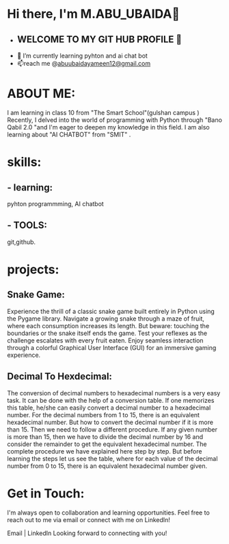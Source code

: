  # Hi there, I'm M.ABU_UBAIDA👋
 
-  ## WELCOME TO MY GIT HUB PROFILE 👀 
- 🌱 I’m currently learning pyhton and ai chat bot
- 📫reach me  @abuubaidayameen12@gmail.com


# ABOUT ME:
  I am learning in class 10 from "The Smart School"(gulshan campus )
 Recently, I delved into the world of programming with Python through "Bano Qabil 2.0 "and I'm eager to deepen my knowledge in this field. I am also learning about "AI CHATBOT" from "SMIT" .

# skills:
## - learning: 
   pyhton programmming, AI chatbot
## - TOOLS: 
   git,github.


# projects:

## Snake Game: 
   Experience the thrill of a classic snake game built entirely in Python using the Pygame library.
Navigate a growing snake through a maze of fruit, where each consumption increases its length.
But beware: touching the boundaries or the snake itself ends the game. Test your reflexes as the challenge escalates with every 
fruit eaten. Enjoy seamless interaction through a colorful Graphical User Interface (GUI) for an immersive gaming experience.
  
## Decimal To Hexdecimal: 
   The conversion of decimal numbers to hexadecimal numbers is a very easy task. It can be done with the help of a conversion table. If one memorizes this table, he/she can easily convert a decimal number to a hexadecimal number. For the decimal numbers from 1 to 15, there is an equivalent hexadecimal number. But how to convert the decimal number if it is more than 15. Then we need to follow a different procedure.
If any given number is more than 15, then we have to divide the decimal number by 16 and consider the remainder to get the equivalent hexadecimal number. The complete procedure we have explained here step by step. But before learning the steps let us see the table, where for each value of the decimal number from 0 to 15, there is an equivalent hexadecimal number given.

 # Get in Touch:
   I'm always open to collaboration and learning opportunities. Feel free to reach out to me via email or connect with me on LinkedIn!

Email | LinkedIn
Looking forward to connecting with you!
